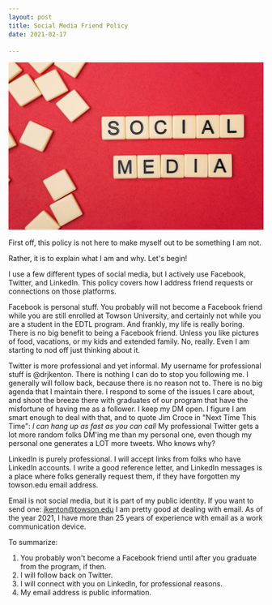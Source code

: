 ```yaml
---
layout: post
title: Social Media Friend Policy
date: 2021-02-17

---
```


<img src="/images/social-media.jpg">


First off, this policy is not here to make myself out to be something I am not.

Rather, it is to explain what I am and why. Let's begin!

I use a few different types of social media, but I actively use Facebook, Twitter, and LinkedIn. This policy covers how I address friend requests or connections on those platforms.

Facebook is personal stuff. You probably will not become a Facebook friend while you are still enrolled at Towson University, and certainly not while you are a student in the EDTL program. And frankly, my life is really boring. There is no big benefit to being a Facebook friend. Unless you like pictures of food, vacations, or my kids and extended family. No, really. Even I am starting to nod off just thinking about it.

Twitter is more professional and yet informal. My username for professional stuff is @drjkenton. There is nothing I can do to stop you following me. I generally will follow back, because there is no reason not to. There is no big agenda that I maintain there. I respond to some of the issues I care about, and shoot the breeze there with graduates of our program that have the misfortune of having me as a follower. I keep my DM open. I figure I am smart enough to deal with that, and to quote Jim Croce in "Next Time This Time": *I can hang up as fast as you can call* My professional Twitter gets a lot more random folks DM'ing me than my personal one, even though my personal one generates a LOT more tweets. Who knows why?

LinkedIn is purely professional. I will accept links from folks who have LinkedIn accounts. I write a good reference letter, and LinkedIn messages is a place where folks generally request them, if they have forgotten my towson.edu email address.

Email is not social media, but it is part of my public identity. If you want to send one: jkenton@towson.edu I am pretty good at dealing with email. As of the year 2021, I have more than 25 years of experience with email as a work communication device.

To summarize:

1. You probably won't become a Facebook friend until after you graduate from the program, if then.
2. I will follow back on Twitter.
3. I will connect with you on LinkedIn, for professional reasons.
4. My email address is public information.
